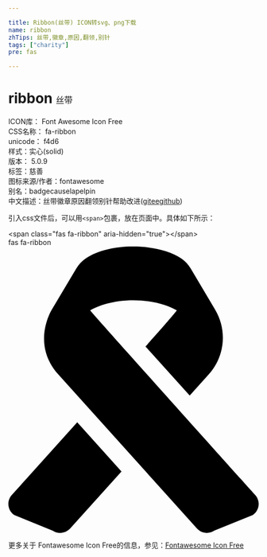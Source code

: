 ```yaml
---

title: Ribbon(丝带) ICON转svg、png下载
name: ribbon
zhTips: 丝带,徽章,原因,翻领,别针
tags: ["charity"]
pre: fas

---
```


# ribbon  <small style="font-size: 60%;font-weight: 100">丝带</small>


<div class="detail-page">
<p>
<span>
ICON库：
<span class="badge-secondary badge">Font Awesome Icon Free</span> 
</span>
<br/>
<span>
CSS名称：
<span class="badge-secondary badge">fa-ribbon</span> 
</span>
<br/>
<span>
unicode：
<span class="badge-secondary badge">f4d6</span> 
<copy-btn content='f4d6' btn-title=""></copy-btn>
<copy-btn :content='String.fromCodePoint(parseInt("f4d6", 16))' btn-title="复制U"></copy-btn>
</span><br/><span>样式：<span class="badge-light badge">实心(solid)</span></span>
<br/>
<span>
版本：
<span class="badge-secondary badge">5.0.9</span> 
</span><br/><span>标签：<span class="badge-light badge"><router-link to="/tags/charity.html">慈善</router-link></span></span>
<br/>
<span>图标来源/作者：<span class="badge-light badge">fontawesome</span></span> 
<br/>
<span>别名：<span class="badge-light badge">badge</span><span class="badge-light badge">cause</span><span class="badge-light badge">lapel</span><span class="badge-light badge">pin</span></span><br/><span class="zh-detail">中文描述：<span class="badge-primary badge">丝带</span><span class="badge-primary badge">徽章</span><span class="badge-primary badge">原因</span><span class="badge-primary badge">翻领</span><span class="badge-primary badge">别针</span><span class="help-link"><span>帮助改进</span>(<a href="https://gitee.com/liuwave/icon-helper/edit/master/json/fontawesome/solid/ribbon.json" target="_blank" rel="noopener noreferrer">gitee</a><a href="https://github.com/liuwave/icon-helper/edit/master/json/fontawesome/solid/ribbon.json" target="_blank" rel="noopener noreferrer">github</a></span>)</span><br/>
</p>
</div>
<div class="alert alert-dark">
  <i class="fas fa-ribbon fa-xs"></i>
  <i class="fas fa-ribbon fa-sm"></i>
  <i class="fas fa-ribbon fa-lg"></i>
  <i class="fas fa-ribbon fa-2x"></i>
  <i class="fas fa-ribbon fa-3x"></i>
  <i class="fas fa-ribbon fa-5x"></i>
  <i class="fas fa-ribbon fa-7x"></i>
</div>
<div>
  <p>引入css文件后，可以用<code>&lt;span&gt;</code>包裹，放在页面中。具体如下所示：    
  </p>
  <div class="alert alert-primary" style="font-size: 14px">
    &lt;span class="fas fa-ribbon" aria-hidden="true"&gt;&lt;/span&gt;
    <copy-btn content='<span class="fas fa-ribbon" aria-hidden="true"></span>'></copy-btn>
  </div>
  <div class="alert alert-secondary">
    <i class="fas fa-ribbon"
    style="font-size: 24px"
    aria-hidden="true"></i> fas fa-ribbon
    <copy-btn content="fas fa-ribbon" btn-title="复制图标名称"></copy-btn>
  </div>
</div>
<div id="svg" class="svg-wrap">
<svg xmlns="http://www.w3.org/2000/svg" viewBox="0 0 448 512"><path d="M6.1 444.3c-9.6 10.8-7.5 27.6 4.5 35.7l68.8 27.9c9.9 6.7 23.3 5 31.3-3.8l91.8-101.9-79.2-87.9-117.2 130zm435.8 0s-292-324.6-295.4-330.1c15.4-8.4 40.2-17.9 77.5-17.9s62.1 9.5 77.5 17.9c-3.3 5.6-56 64.6-56 64.6l79.1 87.7 34.2-38c28.7-31.9 33.3-78.6 11.4-115.5l-43.7-73.5c-4.3-7.2-9.9-13.3-16.8-18-40.7-27.6-127.4-29.7-171.4 0-6.9 4.7-12.5 10.8-16.8 18l-43.6 73.2c-1.5 2.5-37.1 62.2 11.5 116L337.5 504c8 8.9 21.4 10.5 31.3 3.8l68.8-27.9c11.9-8 14-24.8 4.3-35.6z"/></svg>
</div>
<detail full-name='fa-ribbon'></detail>
    
<div><p>更多关于  Fontawesome Icon Free的信息，参见：<a target="_blank" href="https://iconhelper.cn/fontawesome.html">Fontawesome Icon Free</a>
</p></div>
